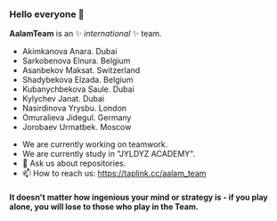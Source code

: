 ### Hello everyone 👋

**AalamTeam** is an ✨ _international_ ✨ team.

* Akimkanova Anara. Dubai
* Sarkobenova Elnura. Belgium
* Asanbekov Maksat. Switzerland
* Shadybekova Elzada. Belgium
* Kubanychbekova Saule. Dubai
* Kylychev Janat. Dubai
* Nasirdinova Yrysbu. London
* Omuralieva Jidegul. Germany
* Jorobaev Urmatbek. Moscow

- We are currently working on teamwork.
- We are currently study in "JYLDYZ ACADEMY".
- 💬 Ask us about repositories.
- 📫 How to reach us: <https://taplink.cc/aalam_team>

#### It doesn't matter how ingenious your mind or strategy is - if you play alone, you will lose to those who play in the Team.

